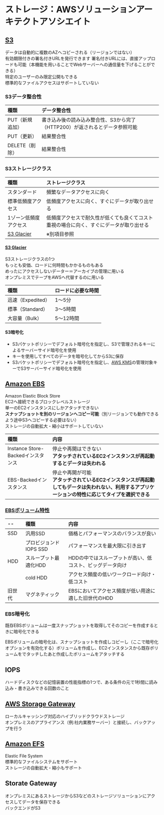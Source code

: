 # ストレージ：AWSソリューションアーキテクトアソシエイト

## [S3](https://aws.amazon.com/jp/s3/)

データは自動的に複数のAZへコピーされる（リージョンではない）  
有効期限付きの署名付きURLを発行できます
署名付きURLには、直接アップロードも可能（本機能を用いることでWebサーバーへの通信量を下げることができる）  
特定のユーザーのみ限定公開もできる  
標準的なファイルアクセスはサポートしていない  

### S3データ整合性

|種類|データ整合性|
|:---|:---|
|PUT（新規追加）|書き込み後の読み込み整合性、S3から完了（HTTP200）が返されるとデータ参照可能|
|PUT（更新）|結果整合性|
|DELETE（削除）|結果整合性|

### S3ストレージクラス

|種類|ストレージクラス|
|:---|:---|
|スタンダード|頻繁なデータアクセスに向く|
|標準低頻度アクセス|低頻度アクセスに向く、すぐにデータが取り出せる|
|1ゾーン低頻度アクセス|低頻度アクセスで耐久性が低くても良くてコスト重視の場合に向く、すぐにデータが取り出せる|
|[S3 Glacier](https://aws.amazon.com/jp/glacier/)|※別項目参照|

#### [S3 Glacier](https://aws.amazon.com/jp/glacier/)

S3ストレージクラスの1つ  
もっとも安価、ロードに何時間もかかるものもある  
めったにアクセスしないデーター＝アーカイブの管理に用いる  
オンプレミスでテープをAWSへ代替するのに用いる  

|種類|ロードに必要な時間|
|:---|:---|
|迅速（Expedited）|1～5分|
|標準（Standard）|3～5時間|
|大容量（Bulk）|5～12時間|

#### S3暗号化

* S3パケットポリシーでデフォルト暗号化を指定し、S3で管理されるキーによるサーバーサイド暗号化を使用  
* キーを使用してすべてのデータを暗号化してからS3に保存  
* S3バケットポリシーでデフォルト暗号化を指定し、[AWS KMS](https://aws.amazon.com/jp/kms/)の管理対象キーでS3サーバーサイド暗号化を使用

## [Amazon EBS](https://aws.amazon.com/jp/ebs/)

Amazon Elastic Block Store  
EC2へ接続できるブロックレベルストレージ  
単一のEC2インスタンスにしかアタッチできない  
**スナップショットを別のリージョンへコピー可能**（別リージョンでも動作できるよう途中S3へコピーする必要はない）  
ストレージの自動拡大・縮小はサポートしていない  

|種類|内容|
|:---|:---|
|Instance Store-Backedインスタンス|停止や再開はできない<br>**アタッチされているEC2インスタンスが再起動するとデータは失われる**|
|EBS-Backedインスタンス|停止や再開が可能<br>**アタッチされているEC2インスタンスが再起動してもデータは失われない、利用するアプリケーションの特性に応じてタイプを選択できる**|

### [EBSボリューム特性](https://docs.aws.amazon.com/ja_jp/AWSEC2/latest/UserGuide/EBSVolumeTypes.html)

|--|種類|内容|
|:---|:---|:---|
|SSD|汎用SSD|価格とパフォーマンスのバランスが良い|
||プロビジョンドIOPS SSD|パフォーマンスを最大限に引き出す|
|HDD|スループット最適化HDD|HDDの中ではスループットが高い、低コスト、ビッグデータ向け|
||cold HDD|アクセス頻度の低いワークロード向け・低コスト|
|旧世代|マグネティック|EBSにおいてアクセス頻度が低い用途に適した旧世代のHDD|

### EBS暗号化

既存EBSボリュームは一度スナップショットを取得してそのコピーを作成するときに暗号化できる  

EBSボリュームの暗号化は、スナップショットを作成しコピーし（ここで暗号化オプションを有効化する）ボリュームを作成し、EC2インスタンスから既存ボリュームをでタッチしたあと作成したボリュームをアタッチする  

## IOPS

ハードディスクなどの記憶装置の性能指標の1つで、ある条件の元で1秒間に読み込み・書き込みできる回数のこと  

## [AWS Storage Gateway](https://aws.amazon.com/jp/storagegateway/)

ローカルキャッシング対応のハイブリッドクラウドストレージ  
オンプレミスのアプライアンス（例:社内業務サーバー）と接続し、バックアップを行う  

## [Amazon EFS](https://aws.amazon.com/jp/efs/)

Elastic File System  
標準的なファイルシステムをサポート  
ストレージの自動拡大・縮小もサポート  

## Storate Gateway

オンプレミスにあるストレージからS3などのストレージソリューションにアクセスしてデータを保存できる  
バックエンドがS3  
